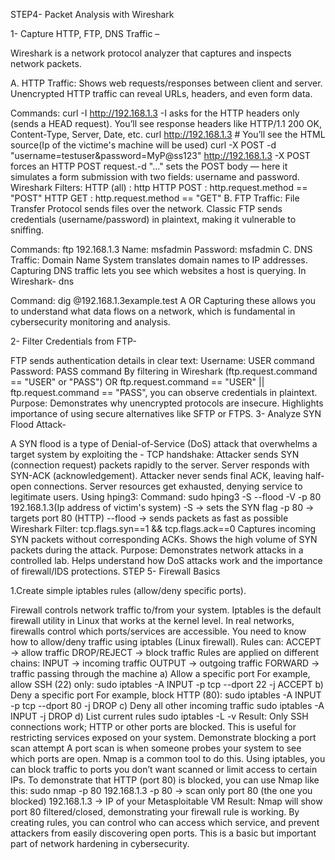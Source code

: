 STEP4- Packet Analysis with Wireshark

1- Capture HTTP, FTP, DNS Traffic –

Wireshark is a network protocol analyzer that captures and inspects network packets.

A. HTTP Traffic: Shows web requests/responses between client and server. Unencrypted HTTP traffic can reveal URLs, headers, and even form data.

Commands:
curl -I http://192.168.1.3
-I asks for the HTTP headers only (sends a HEAD request). You’ll see response headers like HTTP/1.1 200 OK, Content-Type, Server, Date, etc.
curl http://192.168.1.3 # You’ll see the HTML source(Ip of the victime's machine will be used)
curl -X POST -d "username=testuser&password=MyP@ss123" http://192.168.1.3
-X POST forces an HTTP POST request.-d "..." sets the POST body — here it simulates a form submission with two fields: username and password.
Wireshark Filters:
HTTP (all) : http
HTTP POST : http.request.method == "POST"
HTTP GET : http.request.method == "GET"
B. FTP Traffic: File Transfer Protocol sends files over the network. Classic FTP sends credentials (username/password) in plaintext, making it vulnerable to sniffing.

Commands:
ftp 192.168.1.3
Name: msfadmin
Password: msfadmin
C. DNS Traffic: Domain Name System translates domain names to IP addresses. Capturing DNS traffic lets you see which websites a host is querying. In Wireshark- dns

Command: dig @192.168.1.3example.test A OR
Capturing these allows you to understand what data flows on a network, which is fundamental in cybersecurity monitoring and analysis.

2- Filter Credentials from FTP-

FTP sends authentication details in clear text:
Username: USER command
Password: PASS command
By filtering in Wireshark (ftp.request.command == "USER" or "PASS") OR ftp.request.command == "USER" || ftp.request.command == "PASS", you can observe credentials in plaintext.
Purpose:
Demonstrates why unencrypted protocols are insecure.
Highlights importance of using secure alternatives like SFTP or FTPS.
3- Analyze SYN Flood Attack-

A SYN flood is a type of Denial-of-Service (DoS) attack that overwhelms a target system by exploiting the - TCP handshake:
Attacker sends SYN (connection request) packets rapidly to the server.
Server responds with SYN-ACK (acknowledgement).
Attacker never sends final ACK, leaving half-open connections.
Server resources get exhausted, denying service to legitimate users.
Using hping3:
Command: sudo hping3 -S --flood -V -p 80 192.168.1.3(Ip address of victim's system)
-S → sets the SYN flag
-p 80 → targets port 80 (HTTP)
--flood → sends packets as fast as possible
Wireshark Filter: tcp.flags.syn==1 && tcp.flags.ack==0
Captures incoming SYN packets without corresponding ACKs.
Shows the high volume of SYN packets during the attack.
Purpose:
Demonstrates network attacks in a controlled lab.
Helps understand how DoS attacks work and the importance of firewall/IDS protections.
STEP 5- Firewall Basics

1.Create simple iptables rules (allow/deny specific ports).

Firewall controls network traffic to/from your system.
Iptables is the default firewall utility in Linux that works at the kernel level.
In real networks, firewalls control which ports/services are accessible.
You need to know how to allow/deny traffic using iptables (Linux firewall).
Rules can:
ACCEPT → allow traffic
DROP/REJECT → block traffic
Rules are applied on different chains:
INPUT → incoming traffic
OUTPUT → outgoing traffic
FORWARD → traffic passing through the machine
a) Allow a specific port
For example, allow SSH (22) only:
sudo iptables -A INPUT -p tcp --dport 22 -j ACCEPT
b) Deny a specific port
For example, block HTTP (80):
sudo iptables -A INPUT -p tcp --dport 80 -j DROP
c) Deny all other incoming traffic
sudo iptables -A INPUT -j DROP
d) List current rules
sudo iptables -L -v
Result:
Only SSH connections work; HTTP or other ports are blocked.
This is useful for restricting services exposed on your system.
Demonstrate blocking a port scan attempt
A port scan is when someone probes your system to see which ports are open.
Nmap is a common tool to do this.
Using iptables, you can block traffic to ports you don’t want scanned or limit access to certain IPs.
To demonstrate that HTTP (port 80) is blocked, you can use Nmap like this:
sudo nmap -p 80 192.168.1.3
-p 80 → scan only port 80 (the one you blocked)
192.168.1.3 → IP of your Metasploitable VM
Result: Nmap will show port 80 filtered/closed, demonstrating your firewall rule is working.
By creating rules, you can control who can access which service, and prevent attackers from easily discovering open ports.
This is a basic but important part of network hardening in cybersecurity.
